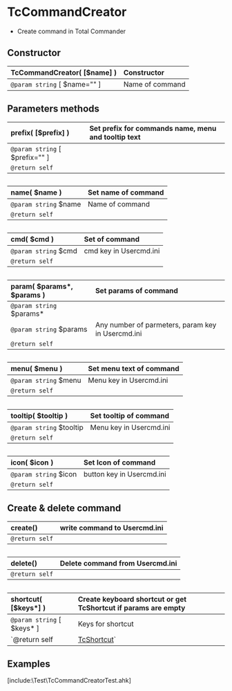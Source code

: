 ##  
# TcCommandCreator  
* Create command in Total Commander  

## Constructor  

| __TcCommandCreator__( [$name] )	|Constructor	|  
|:---	|:---	|  
|`@param string` [ $name="" ]	|Name of command	|  

## Parameters methods  

| __prefix__( [$prefix] )	|Set prefix for commands name, menu and tooltip text	|  
|:---	|:---	|  
|`@param string` [ $prefix="" ]	|	|  
|`@return self`	|	|  

##  

| __name__( $name )	|Set name of command	|  
|:---	|:---	|  
|`@param string` $name	|Name of command	|  
|`@return self`	|	|  

##  

| __cmd__( $cmd )	|Set of command	|  
|:---	|:---	|  
|`@param string` $cmd	|cmd key in Usercmd.ini	|  
|`@return self`	|	|  

##  

| __param__( $params*, $params )	|Set params of command	|  
|:---	|:---	|  
|`@param string` $params*	|	|  
|`@param string` $params	|Any number of parmeters, param key in Usercmd.ini	|  
|`@return self`	|	|  

##  

| __menu__( $menu )	|Set menu text of command	|  
|:---	|:---	|  
|`@param string` $menu	|Menu key in Usercmd.ini	|  
|`@return self`	|	|  

##  

| __tooltip__( $tooltip )	|Set tooltip of command	|  
|:---	|:---	|  
|`@param string` $tooltip	|Menu key in Usercmd.ini	|  
|`@return self`	|	|  

##  

| __icon__( $icon )	|Set Icon of command	|  
|:---	|:---	|  
|`@param string` $icon	|button key in Usercmd.ini	|  
|`@return self`	|	|  

## Create & delete command  

| __create__()	|write command to Usercmd.ini	|  
|:---	|:---	|  
|`@return self`	|	|  

##  

| __delete__()	|Delete command from Usercmd.ini	|  
|:---	|:---	|  
|`@return self`	|	|  

##  

| __shortcut__( [$keys*] )	|Create keyboard shortcut or get TcShortcut if params are empty	|  
|:---	|:---	|  
|`@param string` [ $keys* ]	|Keys for shortcut	|  
|`@return self|[TcShortcut](/TcShortcut)`	|	|  

##  



## Examples  
[include:\Test\TcCommandCreatorTest.ahk]  
